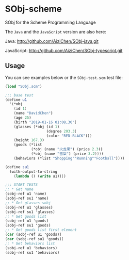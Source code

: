 # SObj-scheme
SObj for the Scheme Programming Language

The `Java` and the `JavaScript` version are also here:

Java: http://github.com/AiziChen/SObj-java.git

JavaScript: http://github.com/AiziChen/SObj-typescript.git

## Usage
You can see examples below or the `SObj-test.scm` test file:

```scheme
(load "SObj.scm")

;;; base test
(define u1
  '(*obj
    (id 1)
    (name "DavidChen")
    (age 25)
    (birth "2019-01-16 01:08,30")
    (glasses (*obj (id 1)
                   (degree 203.3)
                   (color "RED-BLACK")))
    (height 167.3)
    (goods (*list
            (*obj (name "火龙果") (price 2.3))
            (*obj (name "雪梨") (price 3.2))))
    (behaviors (*list "Shopping""Running""Football"))))

(define su1
  (with-output-to-string
    (lambda () (write u1))))

;;; START TESTS
;; * Get name
(sobj-ref u1 'name)
(sobj-ref su1 'name)
;; * Get glasses sobj
(sobj-ref u1 'glasses)
(sobj-ref su1 'glasses)
;; * Get goods list
(sobj-ref u1 'goods)
(sobj-ref su1 'goods)
;; * Get goods list first element
(car (sobj-ref u1 'goods))
(car (sobj-ref su1 'goods))
;; * Get behaviors list
(sobj-ref u1 'behaviors)
(sobj-ref su1 'behaviors)
```
